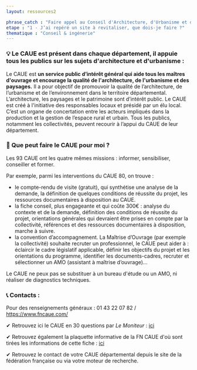 ```yaml
---
layout: ressources2

phrase_catch : "Faire appel au Conseil d'Architecture, d'Urbanisme et de l'environnement (CAUE) de votre département"
etape : "1 - J’ai repéré un site à revitaliser, que dois-je faire ?"
thematique : "Conseil & ingénerie"
---
```

### 💡 Le CAUE est présent dans chaque département, il appuie tous les publics sur les sujets d'architecture et d'urbanisme :

Le CAUE est **un service public d’intérêt général qui aide tous les maîtres d'ouvrage et encourage la qualité de l'architecture, de l'urbanisme et des paysages.**
Il a pour objectif de promouvoir la qualité de l’architecture, de l’urbanisme et de l’environnement dans le territoire départemental. L’architecture, les paysages et le patrimoine sont d’intérêt public.
Le CAUE est créé à l'initiative des responsables locaux et présidé par un élu local. C’est un organe de concertation entre les acteurs impliqués dans la production et la gestion de l’espace rural et urbain. Tous les publics, notamment les collectivités, peuvent recourir à l’appui du CAUE de leur département.

 
### 🚀 Que peut faire le CAUE pour moi ?
Les 93 CAUE ont les quatre mêmes missions : informer, sensibiliser, conseiller et former.

Par exemple, parmi les interventions du CAUE 80, on trouve :
- le compte-rendu de visite (gratuit), qui synthétise une analyse de la demande, la définition de quelques conditions de réussite du projet, les ressources documentaires à disposition au CAUE.
- la fiche conseil, plus engageante et qui coûte 300€ : analyse du contexte et de la demande, définition des conditions de réussite du projet, orientations générales qui devraient être prises en compte par la collectivité,  références et des ressources documentaires à disposition, marche à suivre.
- la convention d’accompagnement. La Maîtrise d’Ouvrage (par exemple la collectivité) souhaite recruter un professionnel, le CAUE peut aider à : éclaircir le cadre législatif applicable, définir les objectifs du projet et les orientations du programme, identifier les documents-cadres, recruter et sélectionner un AMO (assistant à maîtrise d’ouvrage)...

Le CAUE ne peux pas se substituer à un bureau d'étude ou un AMO, ni réaliser de diagnostics techniques.


### 📞 Contacts :
Pour des renseignements généraux :  01 43 22 07 82 / https://www.fncaue.com/

✔ Retrouvez ici le CAUE en 30 questions par *Le Moniteur* : [ici](https://www.fncaue.com/wp-content/uploads/2015/08/Le-CAUE-en-30-questions-Le-Moniteur.pdf)

✔ Retrouvez également la plaquette informative de la FN CAUE d'où sont tirées les informations de cette fiche : [ici](https://www.fncaue.com/wp-content/uploads/2015/08/plaquette-3-volets-CAUE-basse-def.pdf)

✔ Retrouvez le contact de votre CAUE départemental depuis le site de la fédération française ou via votre moteur de recherche.

